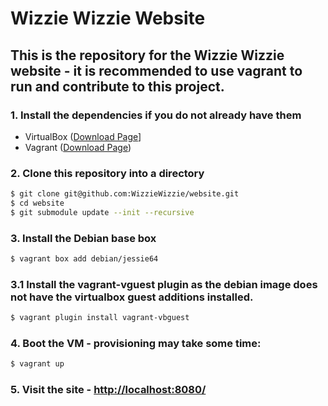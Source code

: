 # Wizzie Wizzie Website

## This is the repository for the Wizzie Wizzie website - it is recommended to use vagrant to run and contribute to this project.

### 1. Install the dependencies if you do not already have them

- VirtualBox ([Download Page](https://www.virtualbox.org/wiki/Downloads)]
- Vagrant ([Download Page](https://www.vagrantup.com/downloads))

### 2. Clone this repository into a directory
```bash
$ git clone git@github.com:WizzieWizzie/website.git
$ cd website
$ git submodule update --init --recursive
```

### 3. Install the Debian base box
```bash
$ vagrant box add debian/jessie64
```

### 3.1 Install the vagrant-vguest plugin as the debian image does not have the virtualbox guest additions installed.
```bash
$ vagrant plugin install vagrant-vbguest
```

### 4. Boot the VM - provisioning may take some time:
```bash
$ vagrant up
```

### 5. Visit the site - [http://localhost:8080/](http://localhost:8080/)